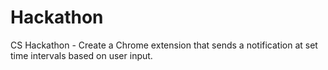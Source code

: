 # Hackathon

CS Hackathon - Create a Chrome extension that sends a notification at set time intervals based on user input.
